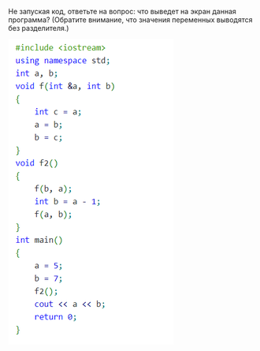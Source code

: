 Не запуская код, ответьте на вопрос: что выведет на экран данная программа? (Обратите внимание, что значения переменных выводятся без разделителя.)

![alt-текст](Screenshot_2.png "Picture")
